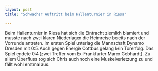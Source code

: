 ```yaml
---
layout: post
title: "Schwacher Auftritt beim Hallenturnier in Riesa"

---
```


Beim Hallenturnier in Riesa hat sich die Eintracht ziemlich blamiert und musste nach zwei klaren Niederlagen die Heimreise bereits nach der Vorrunde antreten. Im ersten Spiel unterlag die Mannschaft Dynamo Dresden mit 0:5. Auch gegen Energie Cottbus gelang kein Torerfolg. Das Spiel endete 0:4 (zwei Treffer vom Ex-Frankfurter Marco Gebhardt). Zu allem Überfluss zog sich Chris auch noch eine Muskelverletzung zu und fällt wohl erstmal aus.


